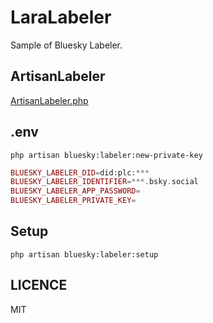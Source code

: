 LaraLabeler
====

Sample of Bluesky Labeler.

## ArtisanLabeler

[ArtisanLabeler.php](./app/Labeler/ArtisanLabeler.php)

## .env

```shell
php artisan bluesky:labeler:new-private-key
```

```php
BLUESKY_LABELER_DID=did:plc:***
BLUESKY_LABELER_IDENTIFIER=***.bsky.social
BLUESKY_LABELER_APP_PASSWORD=
BLUESKY_LABELER_PRIVATE_KEY=
```

## Setup

```shell
php artisan bluesky:labeler:setup
```


## LICENCE
MIT
